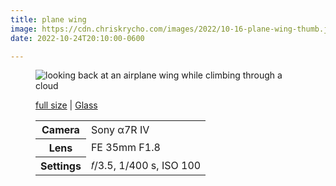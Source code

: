 ```yaml
---
title: plane wing
image: https://cdn.chriskrycho.com/images/2022/10-16-plane-wing-thumb.jpg
date: 2022-10-24T20:10:00-0600

---
```


<figure>

<img src="https://cdn.chriskrycho.com/images/2022/10-16-plane-wing-thumb.jpg" alt="looking back at an airplane wing while climbing through a cloud" />
<figcaption>
<p><a href="https://cdn.chriskrycho.com/images/2022/10-16-plane-wing.jpg">full size</a> | <a href="https://glass.photo/chriskrycho/2DwCJyQE9DQSaXMvJrZesx">Glass</a></p>

<figcaption>

<table>
<tr><th scope="row">Camera</th><td>Sony α7R IV</td></tr>
<tr><th scope="row">Lens</th><td>FE 35mm F1.8</td></tr>
<tr><th scope="row">Settings</th><td>𝑓/3.5, 1/400 s, <span class="smcp">ISO</span> 100</td></tr>
</table>

</figcaption>
</figure>